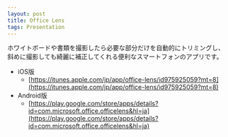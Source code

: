 ```yaml
---
layout: post
title: Office Lens
tags: Presentation
---
```


ホワイトボードや書類を撮影したら必要な部分だけを自動的にトリミングし、  
斜めに撮影しても綺麗に補正してくれる便利なスマートフォンのアプリです。

* iOS版
    * [https://itunes.apple.com/jp/app/office-lens/id975925059?mt=8](https://itunes.apple.com/jp/app/office-lens/id975925059?mt=8)
* Android版
    * [https://play.google.com/store/apps/details?id=com.microsoft.office.officelens&hl=ja](https://play.google.com/store/apps/details?id=com.microsoft.office.officelens&hl=ja)